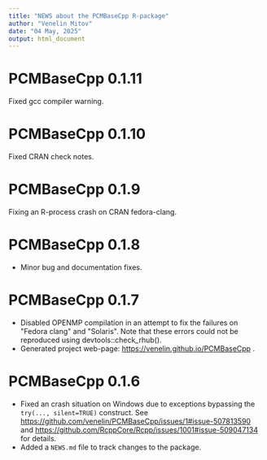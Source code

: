 ```yaml
---
title: "NEWS about the PCMBaseCpp R-package"
author: "Venelin Mitov"
date: "04 May, 2025"
output: html_document
---
```


# PCMBaseCpp 0.1.11
Fixed gcc compiler warning.

# PCMBaseCpp 0.1.10
Fixed CRAN check notes.

# PCMBaseCpp 0.1.9
Fixing an R-process crash on CRAN fedora-clang.

# PCMBaseCpp 0.1.8
* Minor bug and documentation fixes.  

# PCMBaseCpp 0.1.7

* Disabled OPENMP compilation in an attempt to fix the failures on "Fedora clang" and "Solaris". Note that these errors could not be reproduced using devtools::check_rhub().
* Generated project web-page: https://venelin.github.io/PCMBaseCpp .

# PCMBaseCpp 0.1.6

* Fixed an crash situation on Windows due to exceptions bypassing the 
`try(..., silent=TRUE)` construct. See
https://github.com/venelin/PCMBaseCpp/issues/1#issue-507813590 and 
https://github.com/RcppCore/Rcpp/issues/1001#issue-509047134 for details.
* Added a `NEWS.md` file to track changes to the package.
